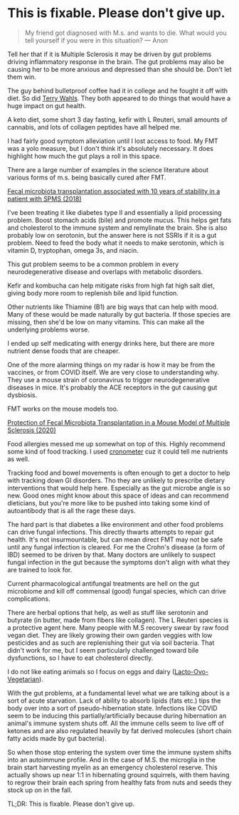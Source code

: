 # This is fixable. Please don't give up.

> My friend got diagnosed with M.s. and wants to die. What would you tell yourself if you were in this situation? &mdash; Anon

Tell her that if it is Multiple Sclerosis it may be driven by gut problems driving inflammatory response in the brain. The gut problems may also be causing her to be more anxious and depressed than she should be. Don't let them win.

The guy behind bulletproof coffee had it in college and he fought it off with diet. So did [Terry Wahls](https://www.youtube.com/watch?v=KLjgBLwH3Wc). They both appeared to do things that would have a huge impact on gut health.

A keto diet, some short 3 day fasting, kefir with L Reuteri, small amounts of cannabis, and lots of collagen peptides have all helped me.

I had fairly good symptom alleviation until I lost access to food. My FMT was a yolo measure, but I don't think it's absolutely necessary. It does highlight how much the gut plays a roll in this space.

There are a large number of examples in the science literature about various forms of m.s. being basically cured after FMT.

[Fecal microbiota transplantation associated with 10 years of stability in a patient with SPMS (2018)](https://www.ncbi.nlm.nih.gov/pmc/articles/PMC5882466/)

I've been treating it like diabetes type II and essentially a lipid processing problem. Boost stomach acids (bile) and promote mucus. This helps get fats and cholesterol to the immune system and remylinate the brain. She is also probably low on serotonin, but the answer here is not SSRIs if it is a gut problem. Need to feed the body what it needs to make serotonin, which is vitamin D, tryptophan, omega 3s, and niacin.

This gut problem seems to be a common problem in every neurodegenerative disease and overlaps with metabolic disorders.

Kefir and kombucha can help mitigate risks from high fat high salt diet, giving body more room to replenish bile and lipid function.

Other nutrients like Thiamine (B1) are big ways that can help with mood. Many of these would be made naturally by gut bacteria. If those species are missing, then she'd be low on many vitamins. This can make all the underlying problems worse.

I ended up self medicating with energy drinks here, but there are more nutrient dense foods that are cheaper.

One of the more alarming things on my radar is how it may be from the vaccines, or from COVID itself. We are very close to understanding why. They use a mouse strain of coronavirus to trigger neurodegenerative diseases in mice. It's probably the ACE receptors in the gut causing gut dysbiosis.

FMT works on the mouse models too.

[Protection of Fecal Microbiota Transplantation in a Mouse Model of Multiple Sclerosis (2020)](https://www.ncbi.nlm.nih.gov/pmc/articles/PMC7426773/)

Food allergies messed me up somewhat on top of this. Highly recommend some kind of food tracking. I used [cronometer](https://cronometer.com/) cuz it could tell me nutrients as well.

Tracking food and bowel movements is often enough to get a doctor to help with tracking down GI disorders. Tho they are unlikely to prescribe dietary interventions that would help here. Especially as the gut microbe angle is so new. Good ones might know about this space of ideas and can recommend dieticians, but you're more like to be pushed into taking some kind of autoantibody that is all the rage these days.

The hard part is that diabetes a like environment and other food problems can drive fungal infections. This directly thwarts attempts to repair gut health. It's not insurmountable, but can mean direct FMT may not be safe until any fungal infection is cleared. For me the Crohn's disease (a form of IBD) seemed to be driven by that. Many doctors are unlikely to suspect fungal infection in the gut because the symptoms don't align with what they are trained to look for.

Current pharmacological antifungal treatments are hell on the gut microbiome and kill off commensal (good) fungal species, which can drive complications.

There are herbal options that help, as well as stuff like serotonin and butyrate (in butter, made from fibers like collagen). The L Reuteri species is a protective agent here.
Many people with M.S recovery swear by raw food vegan diet. They are likely growing their own garden veggies with low pesticides and as such are replenishing their gut via soil bacteria. That didn't work for me, but I seem particularly challenged toward  bile dysfunctions, so I have to eat cholesterol directly.

I do not like eating animals so I focus on eggs and dairy ([Lacto-Ovo-Vegetarian](https://www.healthline.com/nutrition/lacto-ovo-vegetarian-diet)).

With the gut problems, at a fundamental level what we are talking about is a sort of acute starvation. Lack of ability to absorb lipids (fats etc.) tips the body over into a sort of pseudo-hibernation state. Infections like COVID seem to be inducing this partially/artificially because during hibernation an animal's immune system shuts off. All the immune cells seem to live off of ketones and are also regulated heavily by fat derived molecules (short chain fatty acids made by gut bacteria).

So when those stop entering the system over time the immune system shifts into an autoimmune profile. And in the case of M.S. the microglia in the brain start harvesting myelin as an emergency cholesterol reserve. This actually shows up near 1:1 in hibernating ground squirrels, with them having to regrow their brain each spring from healthy fats from nuts and seeds they stock up on in the fall.

TL;DR: This is fixable. Please don't give up.

